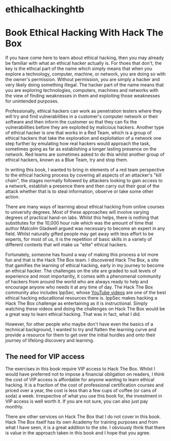 # ethicalhackinghtb


Book Ethical Hacking With Hack The Box
=======
If you have come here to learn about ethical hacking, then you may already be familiar with what an ethical hacker actually is. For thoes that don't, the key is the ethical part of the name which simply means that when you explore a technology, computer, machine, or network, you are doing so with the owner's permission. Without permission, you are simply a hacker and very likely doing something illegal. The hacker part of the name means that you are exploring technologies, computers, machines and networks with the view of finding weaknesses in them and exploiting those weaknesses for unintended purposes.

Professionally, ethical hackers can work as penetration testers where they will try and find vulnerabilities in a customer's computer network or their software and then inform the customer so that they can fix the vulnerabilities before they are exploited by malicious hackers. Another type of ethical hacker is one that works in a Red Team, which is a group of ethical hackers that take the exploration and exploitation of a network one step further by emulating how real hackers would approach the task, sometimes going as far as establishing a longer lasting presence on the network. Red teams are sometimes asked to do this whilst another group of ethical hackers, known as a Blue Team, try and stop them.

In writing this book, I wanted to bring in elements of a red team perspective to the ethical hacking process by covering all aspects of an attacker's "kill chain", the stages normally followed by attackers looking to gain access to a network, establish a presence there and then carry out their goal of the attack whether that is to steal information, observe or take some other action.

There are many ways of learning about ethical hacking from online courses to university degrees. Most of these approaches will involve varying degrees of practical hand-on labs. Whilst this helps, there is nothing that substitutes for the 10,000 hour rule which was the amount of time that author Malcolm Gladwell argued was necessary to become an expert in any field. Whilst naturally gifted people may get away with less effort to be experts, for most of us, it is the repetition of basic skills in a variety of different contexts that will make us "elite" ethical hackers.

Fortunately, someone has found a way of making this process a lot more fun and that is the Hack The Box team. I discovered Hack The Box, a site that gamifies the learning of ethical hacking, early in my journey to become an ethical hacker. The challenges on the site are graded to suit levels of experience and most importantly, it comes with a phenomenal community of hackers from around the world who are always ready to help and encourage anyone who needs it at any time of day. The Hack The Box community also includes IppSec, whose [YouTube videos](https://www.youtube.com/channel/UCa6eh7gCkpPo5XXUDfygQQA) are one of the best ethical hacking educatlional resources there is. IppSec makes hacking a Hack The Box challenge as entertaining as it is instructional. Simply watching these videos and doing the challenges on Hack The Box would be a great way to learn ethical hacking. That was in fact, what I did.

However, for other people who maybe don't have even the basics of a technical background, I wanted to try and flatten the learning curve and provide a resource for them to get over the initial hurdles and onto their journey of lifelong discovery and learning.

## The need for VIP access

The exercises in this book require VIP access to Hack The Box. Whilst I would have preferred not to impose a financial obligation on readers, I think the cost of VIP access is affordable for anyone wanting to learn ethical hacking. It is a fraction of the cost of professional certification courses and priced over a year, the cost is less than a few cups of coffee \(or cans of soda\) a week. Irrespective of what you use this book for, the investment in VIP access is well worth it. If you are not sure, you can also just pay monthly.

There are other services on Hack The Box that I do not cover in this book. Hack The Box itself has its own Academy for training purposes and from what I have seen, it is a great addition to the site. I obviously think that there is value in the approach taken in this book and I hope that you agree.


